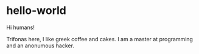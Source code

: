 # hello-world

Hi humans!

Trifonas here, I like greek coffee and cakes. 
I am a master at programming and an anonumous hacker.
